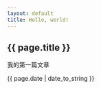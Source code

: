 ```yaml
---
layout: default
title: Hello, world!
---
```

<h2>{{ page.title }}</h2>
<p>我的第一篇文章</p>
<p>{{ page.date | date_to_string }}</p>